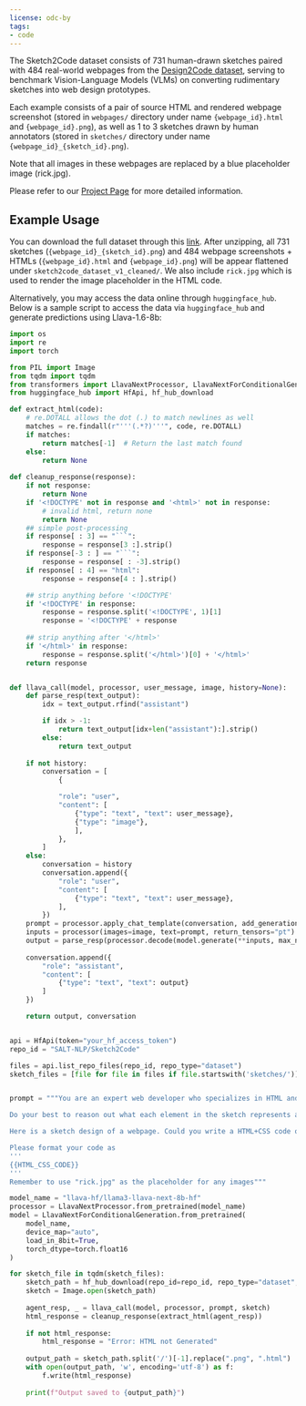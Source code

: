 ```yaml
---
license: odc-by
tags:
- code
---
```


The Sketch2Code dataset consists of 731 human-drawn sketches paired with 484 real-world webpages from the [Design2Code dataset](https://huggingface.co/datasets/SALT-NLP/Design2Code), serving to benchmark Vision-Language Models (VLMs) on converting rudimentary sketches into web design prototypes.

Each example consists of a pair of source HTML and rendered webpage screenshot (stored in `webpages/` directory under name `{webpage_id}.html` and `{webpage_id}.png`), as well as 1 to 3 sketches drawn by human annotators (stored in `sketches/` directory under name `{webpage_id}_{sketch_id}.png`).

Note that all images in these webpages are replaced by a blue placeholder image (rick.jpg).

Please refer to our [Project Page](https://salt-nlp.github.io/Sketch2Code-Project-Page/) for more detailed information.


## Example Usage
You can download the full dataset through this [link](https://huggingface.co/datasets/SALT-NLP/Sketch2Code/resolve/main/sketch2code_dataset_v1.zip?download=true). After unzipping, all 731 sketches (`{webpage_id}_{sketch_id}.png`) and 484 webpage screenshots + HTMLs (`{webpage_id}.html` and `{webpage_id}.png`) will be appear flattened under `sketch2code_dataset_v1_cleaned/`. We also include `rick.jpg` which is used to render the image placeholder in the HTML code.

Alternatively, you may access the data online through `huggingface_hub`. Below is a sample script to access the data via `huggingface_hub` and generate predictions using Llava-1.6-8b:
``` python
import os
import re
import torch

from PIL import Image
from tqdm import tqdm
from transformers import LlavaNextProcessor, LlavaNextForConditionalGeneration
from huggingface_hub import HfApi, hf_hub_download

def extract_html(code):
    # re.DOTALL allows the dot (.) to match newlines as well
    matches = re.findall(r"'''(.*?)'''", code, re.DOTALL)
    if matches:
        return matches[-1]  # Return the last match found
    else:
        return None
    
def cleanup_response(response):
    if not response:
        return None
    if '<!DOCTYPE' not in response and '<html>' not in response:
        # invalid html, return none
        return None
    ## simple post-processing
    if response[ : 3] == "```":
        response = response[3 :].strip()
    if response[-3 : ] == "```":
        response = response[ : -3].strip()
    if response[ : 4] == "html":
        response = response[4 : ].strip()

    ## strip anything before '<!DOCTYPE'
    if '<!DOCTYPE' in response:
        response = response.split('<!DOCTYPE', 1)[1]
        response = '<!DOCTYPE' + response
		
    ## strip anything after '</html>'
    if '</html>' in response:
        response = response.split('</html>')[0] + '</html>'
    return response


def llava_call(model, processor, user_message, image, history=None):
    def parse_resp(text_output):
        idx = text_output.rfind("assistant")

        if idx > -1:
            return text_output[idx+len("assistant"):].strip()
        else:
            return text_output
    
    if not history:
        conversation = [
            {

            "role": "user",
            "content": [
                {"type": "text", "text": user_message},
                {"type": "image"},
                ],
            },
        ]
    else:
        conversation = history
        conversation.append({
            "role": "user",
            "content": [
                {"type": "text", "text": user_message},
            ],
        })
    prompt = processor.apply_chat_template(conversation, add_generation_prompt=True)
    inputs = processor(images=image, text=prompt, return_tensors="pt").to(model.device)
    output = parse_resp(processor.decode(model.generate(**inputs, max_new_tokens=4096, do_sample=True, temperature=0.5, repetition_penalty=1.1)[0], skip_special_tokens=True))
    
    conversation.append({
        "role": "assistant",
        "content": [
            {"type": "text", "text": output}
        ]
    })

    return output, conversation


api = HfApi(token="your_hf_access_token")
repo_id = "SALT-NLP/Sketch2Code"

files = api.list_repo_files(repo_id, repo_type="dataset")
sketch_files = [file for file in files if file.startswith('sketches/')][:5]    # running only the first 5 sketches


prompt = """You are an expert web developer who specializes in HTML and CSS. A user will provide you with a sketch design of the webpage following the wireframing conventions, where images are represented as boxes with an "X" inside, and texts are replaced with curly lines. You need to return a single html file that uses HTML and CSS to produce a webpage that strictly follows the sketch layout. Include all CSS code in the HTML file itself. If it involves any images, use "rick.jpg" as the placeholder name. You should try your best to figure out what text should be placed in each text block. In you are unsure, you may use "lorem ipsum..." as the placeholder text. However, you must make sure that the positions and sizes of these placeholder text blocks matches those on the provided sketch.

Do your best to reason out what each element in the sketch represents and write a HTML file with embedded CSS that implements the design. Do not hallucinate any dependencies to external files. Pay attention to things like size and position of all the elements, as well as the overall layout. You may assume that the page is static and ignore any user interactivity.

Here is a sketch design of a webpage. Could you write a HTML+CSS code of this webpage for me?

Please format your code as
'''
{{HTML_CSS_CODE}}
'''
Remember to use "rick.jpg" as the placeholder for any images"""

model_name = "llava-hf/llama3-llava-next-8b-hf"
processor = LlavaNextProcessor.from_pretrained(model_name)
model = LlavaNextForConditionalGeneration.from_pretrained(
    model_name, 
    device_map="auto", 
    load_in_8bit=True,
    torch_dtype=torch.float16
)

for sketch_file in tqdm(sketch_files):
    sketch_path = hf_hub_download(repo_id=repo_id, repo_type="dataset", filename=sketch_file)
    sketch = Image.open(sketch_path)
    
    agent_resp, _ = llava_call(model, processor, prompt, sketch)
    html_response = cleanup_response(extract_html(agent_resp))
    
    if not html_response:
        html_response = "Error: HTML not Generated"
    
    output_path = sketch_path.split('/')[-1].replace(".png", ".html")
    with open(output_path, 'w', encoding='utf-8') as f:
        f.write(html_response)
    
    print(f"Output saved to {output_path}")
```